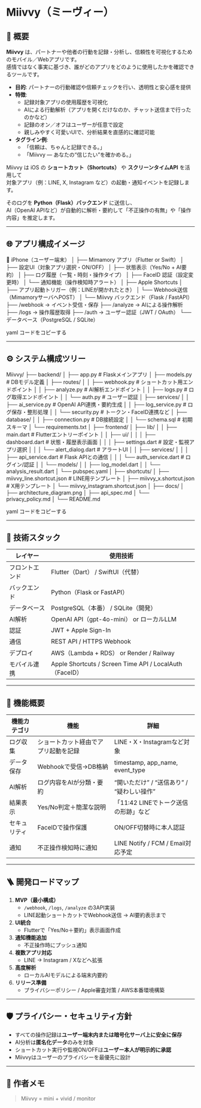 # Miivvy（ミーヴィー）

## 🎯 概要
**Miivvy** は、パートナーや他者の行動を記録・分析し、信頼性を可視化するためのモバイル／Webアプリです。  
感情ではなく事実に基づき、誰がどのアプリをどのように使用したかを確認できるツールです。

- **目的**: パートナーの行動確認や信頼チェックを行い、透明性と安心感を提供
- **特徴**:
  - 記録対象アプリの使用履歴を可視化
  - AIによる行動解析（アプリを開くだけなのか、チャット送信まで行ったのかなど）
  - 記録のオン／オフはユーザーが任意で設定
  - 親しみやすく可愛いUIで、分析結果を直感的に確認可能
- **タグライン例**:
  - 「信頼は、ちゃんと記録できる。」
  - 「Miivvy — あなたの“信じたい”を確かめる。」

Miivvy は iOS の **ショートカット（Shortcuts）** や **スクリーンタイムAPI** を活用して  
対象アプリ（例：LINE, X, Instagram など）の起動・通知イベントを記録します。

そのログを **Python（Flask）バックエンド** に送信し、  
AI（OpenAI APIなど）が自動的に解析・要約して「不正操作の有無」や「操作内容」を推定します。

---

## 🌐 アプリ構成イメージ

📱 iPhone（ユーザー端末）
│
├── Mimamory アプリ（Flutter or Swift）
│   ├── 設定UI（対象アプリ選択・ON/OFF）
│   ├── 状態表示（Yes/No + AI要約）
│   ├── ログ履歴（一覧・時刻・操作タイプ）
│   ├── FaceID 認証（設定変更時）
│   └── 通知機能（操作検知時アラート）
│
├── Apple Shortcuts
│   ├── アプリ起動トリガー（例：LINEが開かれたとき）
│   └── Webhook送信（MimamoryサーバへPOST）
│
└── Miivvy バックエンド（Flask / FastAPI）
    ├── /webhook → イベント受信・保存
    ├── /analyze → AIによる操作解析
    ├── /logs → 操作履歴取得
    ├── /auth → ユーザー認証（JWT / OAuth）
    └── データベース（PostgreSQL / SQLite）

yaml
コードをコピーする

---

## ⚙️ システム構成ツリー

Miivvy/
├── backend/
│   ├── app.py # Flaskメインアプリ
│   ├── models.py # DBモデル定義
│   ├── routes/
│   │   ├── webhook.py # ショートカット用エンドポイント
│   │   ├── analyze.py # AI解析エンドポイント
│   │   ├── logs.py # ログ取得エンドポイント
│   │   └── auth.py # ユーザー認証
│   ├── services/
│   │   ├── ai_service.py # OpenAI API連携・要約生成
│   │   ├── log_service.py # ログ保存・整形処理
│   │   └── security.py # トークン・FaceID連携など
│   ├── database/
│   │   ├── connection.py # DB接続設定
│   │   └── schema.sql # 初期スキーマ
│   └── requirements.txt
│
├── frontend/
│   ├── lib/
│   │   ├── main.dart # Flutterエントリーポイント
│   │   ├── ui/
│   │   │   ├── dashboard.dart # 状態・履歴表示画面
│   │   │   ├── settings.dart # 設定・監視アプリ選択
│   │   │   └── alert_dialog.dart # アラートUI
│   │   ├── services/
│   │   │   ├── api_service.dart # Flask APIとの通信
│   │   │   └── auth_service.dart # ログイン/認証
│   │   └── models/
│   │       ├── log_model.dart
│   │       └── analysis_result.dart
│   └── pubspec.yaml
│
├── shortcuts/
│   ├── miivvy_line.shortcut.json # LINE用テンプレート
│   ├── miivvy_x.shortcut.json # X用テンプレート
│   └── miivvy_instagram.shortcut.json
│
├── docs/
│   ├── architecture_diagram.png
│   ├── api_spec.md
│   └── privacy_policy.md
│
└── README.md


yaml
コードをコピーする

---

## 🧠 技術スタック

| レイヤー | 使用技術 |
|-----------|------------|
| フロントエンド | Flutter（Dart） / SwiftUI（代替） |
| バックエンド | Python（Flask or FastAPI） |
| データベース | PostgreSQL（本番） / SQLite（開発） |
| AI解析 | OpenAI API（gpt-4o-mini） or ローカルLLM |
| 認証 | JWT + Apple Sign-In |
| 通信 | REST API / HTTPS Webhook |
| デプロイ | AWS（Lambda + RDS） or Render / Railway |
| モバイル連携 | Apple Shortcuts / Screen Time API / LocalAuth（FaceID） |

---

## 🧩 機能概要

| 機能カテゴリ | 機能 | 詳細 |
|---------------|------|------|
| ログ収集 | ショートカット経由でアプリ起動を記録 | LINE・X・Instagramなど対象 |
| データ保存 | Webhookで受信→DB格納 | timestamp, app_name, event_type |
| AI解析 | ログ内容をAIが分類・要約 | “開いただけ” / “送信あり” / “疑わしい操作” |
| 結果表示 | Yes/No判定＋簡潔な説明 | 「11:42 LINEでトーク送信の形跡」など |
| セキュリティ | FaceIDで操作保護 | ON/OFF切替時に本人認証 |
| 通知 | 不正操作検知時に通知 | LINE Notify / FCM / Email対応予定 |

---

## 🪜 開発ロードマップ

1. **MVP（最小構成）**
   - `/webhook`, `/logs`, `/analyze` の3API実装
   - LINE起動ショートカットでWebhook送信 → AI要約表示まで
2. **UI統合**
   - Flutterで「Yes/No＋要約」表示画面作成
3. **通知機能追加**
   - 不正操作時にプッシュ通知
4. **複数アプリ対応**
   - LINE → Instagram / Xなどへ拡張
5. **高度解析**
   - ローカルAIモデルによる端末内要約
6. **リリース準備**
   - プライバシーポリシー / Apple審査対策 / AWS本番環境構築

---

## 🛡️ プライバシー・セキュリティ方針

- すべての操作記録は**ユーザー端末内または暗号化サーバ上に安全に保存**
- AI分析は**匿名化データ**のみを対象
- ショートカット実行や監視ON/OFFは**ユーザー本人が明示的に承認**
- Miivvyはユーザーのプライバシーを最優先に設計

---

## 🧭 作者メモ

> Miivvy = mini + vivid / monitor
